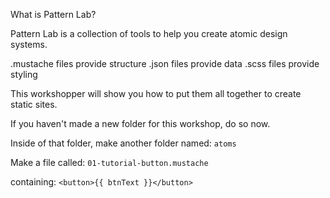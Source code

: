 What is Pattern Lab? 

Pattern Lab is a collection of tools to help you create atomic design systems.

.mustache files provide structure
.json files provide data
.scss files provide styling

This workshopper will show you how to put them all together to create static sites.

If you haven't made a new folder for this workshop, do so now.

Inside of that folder, make another folder named: `atoms`

Make a file called: `01-tutorial-button.mustache` 

containing: `<button>{{ btnText }}</button>`